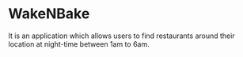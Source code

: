 # WakeNBake

It is an application which allows users to find restaurants around their location at night-time between 1am to 6am.
